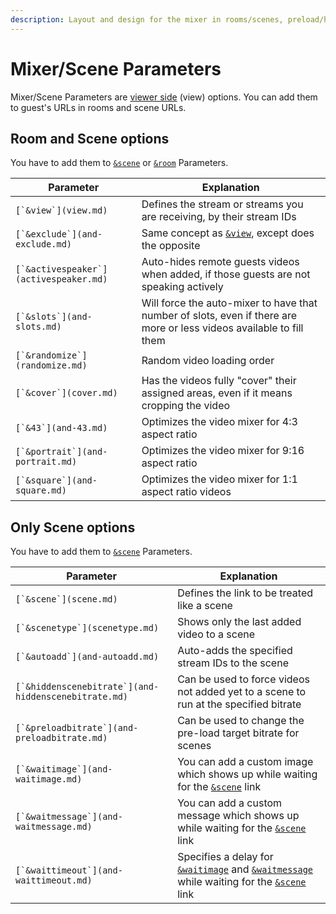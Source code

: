 ```yaml
---
description: Layout and design for the mixer in rooms/scenes, preload/hidden scene bitrate
---
```


# Mixer/Scene Parameters

Mixer/Scene Parameters are [viewer side](./#viewer-side-options) (view) options. You can add them to guest's URLs in rooms and scene URLs.

## **Room and Scene options**

You have to add them to [`&scene`](scene.md) or [`&room`](../../general-settings/room.md) Parameters.

| Parameter                                | Explanation                                                                                                          |
| ---------------------------------------- | -------------------------------------------------------------------------------------------------------------------- |
| ``[`&view`](view.md)``                   | Defines the stream or streams you are receiving, by their stream IDs                                                 |
| ``[`&exclude`](and-exclude.md)``         | Same concept as [`&view`](view.md), except does the opposite                                                         |
| ``[`&activespeaker`](activespeaker.md)`` | Auto-hides remote guests videos when added, if those guests are not speaking actively                                |
| ``[`&slots`](and-slots.md)``             | Will force the auto-mixer to have that number of slots, even if there are more or less videos available to fill them |
| ``[`&randomize`](randomize.md)``         | Random video loading order                                                                                           |
| ``[`&cover`](cover.md)``                 | Has the videos fully "cover" their assigned areas, even if it means cropping the video                               |
| ``[`&43`](and-43.md)``                   | Optimizes the video mixer for 4:3 aspect ratio                                                                       |
| ``[`&portrait`](and-portrait.md)``       | Optimizes the video mixer for 9:16 aspect ratio                                                                      |
| ``[`&square`](and-square.md)``           | Optimizes the video mixer for 1:1 aspect ratio videos                                                                |

## **Only Scene options**

You have to add them to [`&scene`](scene.md) Parameters.

| Parameter                                              | Explanation                                                                                                                                     |
| ------------------------------------------------------ | ----------------------------------------------------------------------------------------------------------------------------------------------- |
| ``[`&scene`](scene.md)``                               | Defines the link to be treated like a scene                                                                                                     |
| ``[`&scenetype`](scenetype.md)``                       | Shows only the last added video to a scene                                                                                                      |
| ``[`&autoadd`](and-autoadd.md)``                       | Auto-adds the specified stream IDs to the scene                                                                                                 |
| ``[`&hiddenscenebitrate`](and-hiddenscenebitrate.md)`` | Can be used to force videos not added yet to a scene to run at the specified bitrate                                                            |
| ``[`&preloadbitrate`](and-preloadbitrate.md)``         | Can be used to change the pre-load target bitrate for scenes                                                                                    |
| ``[`&waitimage`](and-waitimage.md)``                   | You can add a custom image which shows up while waiting for the [`&scene`](scene.md) link                                                       |
| ``[`&waitmessage`](and-waitmessage.md)``               | You can add a custom message which shows up while waiting for the [`&scene`](scene.md) link                                                     |
| ``[`&waittimeout`](and-waittimeout.md)``               | Specifies a delay for [`&waitimage`](and-waitimage.md) and [`&waitmessage`](and-waitmessage.md) while waiting for the [`&scene`](scene.md) link |
